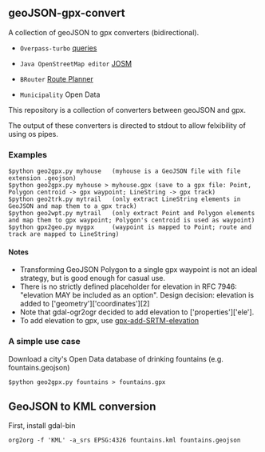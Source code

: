 ## geoJSON-gpx-convert
A collection of geoJSON to gpx converters (bidirectional).

- `Overpass-turbo` [queries](https://overpass-turbo.eu/)

- `Java OpenStreetMap editor` [JOSM](https://josm.openstreetmap.de)

- `BRouter` [Route Planner](https://brouter.de/brouter-web)
 
- `Municipality` Open Data

This repository is a collection of converters between geoJSON and gpx.

The output of these converters is directed to stdout to allow felxibility of using os pipes.

### Examples
```
$python geo2gpx.py myhouse   (myhouse is a GeoJSON file with file extension .geojson)
$python geo2gpx.py myhouse > myhouse.gpx (save to a gpx file: Point, Polygon centroid -> gpx waypoint; LineString -> gpx track)
$python geo2trk.py mytrail   (only extract LineString elements in GeoJSON and map them to a gpx track)
$python geo2wpt.py mytrail   (only extract Point and Polygon elements and map them to gpx waypoint; Polygon's centroid is used as waypoint)
$python gpx2geo.py mygpx     (waypoint is mapped to Point; route and track are mapped to LineString)
```
#### Notes
- Transforming GeoJSON Polygon to a single gpx waypoint is not an ideal strategy, but is good enough for casual use.
- There is no strictly defined placeholder for elevation in RFC 7946: "elevation MAY be included as an option". Design decision: elevation is added to ['geometry']['coordinates'][2] 
- Note that gdal-ogr2ogr decided to add elevation to ['properties']['ele']. 
- To add elevation to gpx, use [gpx-add-SRTM-elevation](https://github.com/nicholas-fong/gpx-add-SRTM-elevation)

### A simple use case
Download a city's Open Data database of drinking fountains (e.g. fountains.geojson)
```
$python geo2gpx.py fountains > fountains.gpx
```
## GeoJSON to KML conversion
First, install gdal-bin
```
org2org -f 'KML' -a_srs EPSG:4326 fountains.kml fountains.geojson
```

